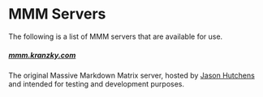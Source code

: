 # MMM Servers

The following is a list of MMM servers that are available for use.

##### [mmm.kranzky.com](https://mmm.kranzky.com)
The original Massive Markdown Matrix server, hosted by [Jason Hutchens](people.md) and intended for testing and development purposes.
